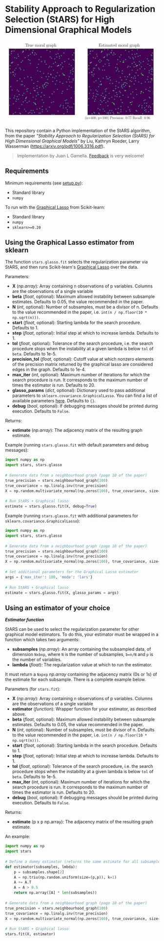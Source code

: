 # Stability Approach to Regularization Selection (StARS) for High Dimensional Graphical Models

![Example](docs/demo.svg)

This repository contain a Python implementation of the StARS algorithm, from the paper *"Stability Approach to Regularization Selection (StARS) for High Dimensional Graphical Models"* by Liu, Kathryn Roeder, Larry Wasserman (https://arxiv.org/pdf/1006.3316.pdf).

> Implementation by Juan L Gamella. [Feedback](mailto:juangamella@gmail.com) is very welcome!

## Requirements

Minimum requirements (see [setup.py](setup.py)):

- Standard library
- `numpy`

To run with the [Graphical Lasso](https://scikit-learn.org/stable/modules/generated/sklearn.covariance.GraphicalLasso.html) from Scikit-learn:
- Standard library
- `numpy`
- `sklearn>=0.20`

## Using the Graphical Lasso estimator from sklearn

The function `stars.glasso.fit` selects the regularization parameter via StARS, and then runs Scikit-learn's [Graphical Lasso](https://scikit-learn.org/stable/modules/generated/sklearn.covariance.GraphicalLasso.html) over the data.

Parameters:

- **X** (*np.array*): Array containing n observations of p variables. Columns are the observations of a single variable
- **beta** (*float*, optional): Maximum allowed instability between subsample estimates. Defaults to 0.05, the value recommended in the paper.
- **N** (*int*, optional): Number of subsamples, must be a divisor of n. Defaults to the value recommended in the paper, i.e. `int(n / np.floor(10 * np.sqrt(n)))`.
- **start** (*float*, optional): Starting lambda for the search procedure. Defaults to 1.
- **step** (*float*, optional): Initial step at which to increase lambda. Defaults to 1.
- **tol** (*float*, optional): Tolerance of the search procedure, i.e. the search procedure stops when the instability at a given lambda is below `tol` of `beta`. Defaults to 1e-5.
- **precision_tol** (*float*, optional): Cutoff value at which nonzero elements of the precision matrix returned by the graphical lasso are considered edges in the graph. Defaults to 1e-4.
- **max_iter** (*int*, optional): Maximum number of iterations for which the search procedure is run. It corresponds to the maximum number of times the estimator is run. Defaults to 20.
- **glasso_params** (*dict*, optional): Dictionary used to pass additional parameters to `sklearn.covariance.GraphicalLasso`. You can find a list of available parameters [here](https://scikit-learn.org/stable/modules/generated/sklearn.covariance.GraphicalLasso.html). Defaults to `{}`.
- **debug** (*bool*, optional): If debugging messages should be printed during execution. Defaults to `False`.

Returns:

- **estimate** (*np.array*): The adjacency matrix of the resulting graph estimate.

Example (running `stars.glasso.fit` with default parameters and debug messages):

```python
import numpy as np
import stars, stars.glasso

# Generate data from a neighbourhood graph (page 10 of the paper)
true_precision = stars.neighbourhood_graph(100)
true_covariance = np.linalg.inv(true_precision)
X = np.random.multivariate_normal(np.zeros(100), true_covariance, size=400)

# Run StARS + Graphical lasso
estimate = stars.glasso.fit(X, debug=True)
```

Example (running `stars.glasso.fit` with additional parameters for `sklearn.covariance.GraphicalLasso`):

```python
import numpy as np
import stars, stars.glasso

# Generate data from a neighbourhood graph (page 10 of the paper)
true_precision = stars.neighbourhood_graph(100)
true_covariance = np.linalg.inv(true_precision)
X = np.random.multivariate_normal(np.zeros(100), true_covariance, size=400)

# Set additional parameters for the Graphical Lasso estimator
args = {'max_iter': 100, 'mode': 'lars'}

# Run StARS + Graphical lasso
estimate = stars.glasso.fit(X, glasso_params = args)
```

## Using an estimator of your choice

***Estimator function***

StARS can be used to select the regularization parameter for other graphical model estimators. To do this, your estimator must be wrapped in a function which takes two arguments:

- **subsamples** (*np.array*): An array containing the subsampled data, of dimension `Nxbxp`, where `N` is the number of subsamples, `b=n/N` and `p` is the number of variables.
- **lambda** (*float*): The regularization value at which to run the estimator.

It must return a `Nxpxp` *np.array* containing the adjacency matrix (0s or 1s) of the estimate for each subsample. There is a complete example below.

Parameters (for `stars.fit`):

- **X** (*np.array*): Array containing n observations of p variables. Columns are the observations of a single variable
- **estimator** (*function*): Wrapper function for your estimator, as described above.
- **beta** (*float*, optional): Maximum allowed instability between subsample estimates. Defaults to 0.05, the value recommended in the paper.
- **N** (*int*, optional): Number of subsamples, must be divisor of n. Defaults to the value recommended in the paper, i.e. `int(n / np.floor(10 * np.sqrt(n)))`.
- **start** (*float*, optional): Starting lambda in the search procedure. Defaults to 1.
- **step** (*float*, optional): Initial step at which to increase lambda. Defaults to 1.
- **tol** (*float*, optional): Tolerance of the search procedure, i.e. the search procedure stops when the instability at a given lambda is below `tol` of `beta`. Defaults to 1e-5.
- **max_iter** (*int*, optional): Maximum number of iterations for which the search procedure is run. It corresponds to the maximum number of times the estimator is run. Defaults to 20.
- **debug** (*bool*, optional): If debugging messages should be printed during execution. Defaults to `False`.

Returns:

- **estimate** (p x p np.array): The adjacency matrix of the resulting graph estimate.

An example:

```python
import numpy as np
import stars

# Define a dummy estimator (returns the same estimate for all subsamples)
def estimator(subsamples, lmbda):
    p = subsamples.shape[2]
    A = np.triu(np.random.uniform(size=(p,p)), k=1)
    A += A.T
    A = A > 0.5
    return np.array([A] * len(subsamples))

# Generate data from a neighbourhood graph (page 10 of the paper)
true_precision = stars.neighbourhood_graph(100)
true_covariance = np.linalg.inv(true_precision)
X = np.random.multivariate_normal(np.zeros(100), true_covariance, size=400)

# Run StARS + Graphical lasso
stars.fit(X, estimator)
```
